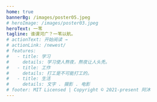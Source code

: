 ```yaml
---
home: true
bannerBg: /images/poster05.jpeg
# heroImage: /images/poster03.jpeg
heroText: 一苇
tagline: 谁谓河广？一苇以航。
# actionText: 开始阅读 →
# actionLink: /newest/
# features:
#   - title: 学习
#     details: 学习使人熬夜，熬夜让人头秃。
#   - title: 工作
#     details: 打工是不可能打工的。
#   - title: 生活
#     details: 文字 . 摄影 . 电影
# footer: MIT Licensed | Copyright © 2021-present 阿沐
---
```


<!-- <home-footer /> -->